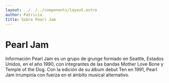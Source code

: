 ```yaml
---
layout: ../../../components/layout.astro
author: Patricio
title: Sobre Pearl Jam
---
```


# Pearl Jam

Información
Pearl Jam es un grupo de grunge formado en Seattle, Estados Unidos, en el año 1990, con integrantes de las bandas Mother Love Bone y Temple of the Dog. Con la edición de su álbum debut Ten en 1991, Pearl Jam irrumpiría con fuerza en el ámbito musical alternativo.